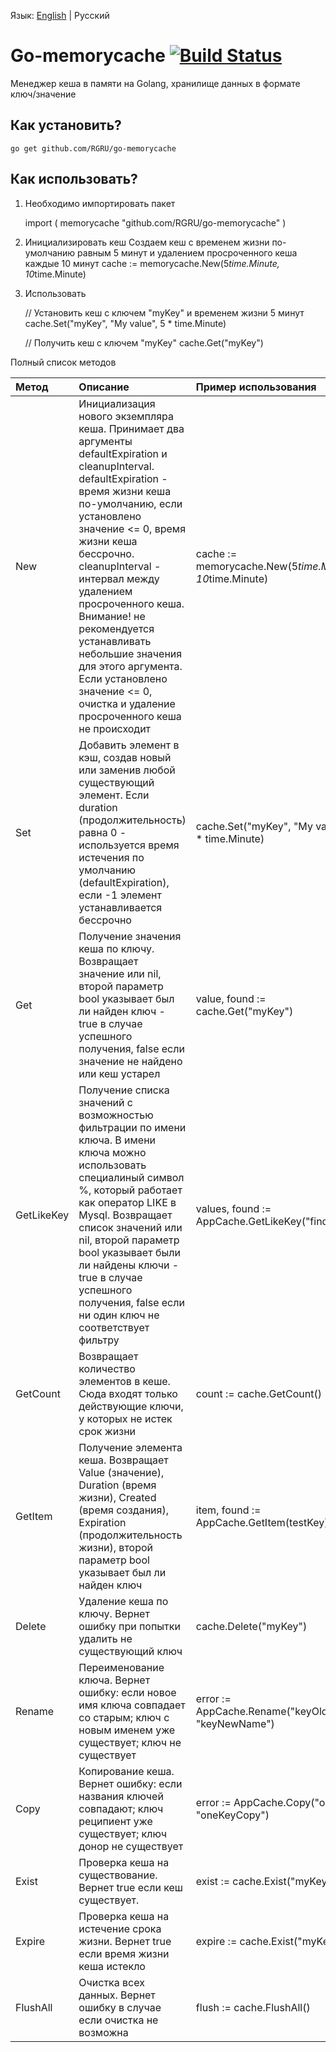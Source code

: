 Язык: [English](https://github.com/RGRU/go-memorycache) | Русский

# Go-memorycache [![Build Status](https://travis-ci.org/RGRU/go-memorycache.svg?branch=master)](https://travis-ci.org/RGRU/go-memorycache)

Менеджер кеша в памяти на Golang, хранилище данных в формате ключ/значение


## Как установить?

	go get github.com/RGRU/go-memorycache


## Как использовать?

1. Необходимо импортировать пакет

	import (
		memorycache "github.com/RGRU/go-memorycache"
	)

2. Инициализировать кеш
	Создаем кеш с временем жизни по-умолчанию равным 5 минут и удалением просроченного кеша каждые 10 минут
	cache := memorycache.New(5*time.Minute, 10*time.Minute)


3. Использовать

	// Установить кеш с ключем "myKey" и временем жизни 5 минут
	cache.Set("myKey", "My value", 5 * time.Minute)

	// Получить кеш с ключем "myKey"
	cache.Get("myKey")

Полный список методов

| Метод | Описание  | Пример использования |
|:--        |:--   |:--          |
| New | Инициализация нового экземпляра кеша. Принимает два аргументы defaultExpiration и cleanupInterval. defaultExpiration - время жизни кеша по-умолчанию, если установлено значение <= 0, время жизни кеша  бессрочно. cleanupInterval - интервал между удалением просроченного кеша. Внимание! не рекомендуется устанавливать небольшие значения для этого аргумента. Если установлено значение <= 0, очистка и удаление просроченного кеша не происходит | cache := memorycache.New(5*time.Minute, 10*time.Minute) |
| Set | Добавить элемент в кэш, создав новый или заменив любой существующий элемент. Если duration (продолжительность) равна 0 - используется время истечения по умолчанию (defaultExpiration), если -1 элемент устанавливается бессрочно | cache.Set("myKey", "My value", 5 * time.Minute) |
| Get | Получение значения кеша по ключу. Возвращает значение или nil, второй параметр bool указывает был ли найден ключ - true в случае успешного получения, false если значение не найдено или кеш устарел | value, found := cache.Get("myKey") |
|GetLikeKey | Получение списка значений с возможностью фильтрации по имени ключа. В имени ключа можно использовать специалиный символ %, который работает как оператор LIKE в Mysql. Возвращает список значений или nil, второй параметр bool указывает были ли найдены ключи - true в случае успешного получения, false если ни один ключ не соответствует фильтру | values, found := AppCache.GetLikeKey("findkey%") |
|GetCount | Возвращает количество элементов в кеше. Сюда входят только действующие ключи, у которых не истек срок жизни | count := cache.GetCount() |
|GetItem | Получение элемента кеша. Возвращает Value (значение), Duration (время жизни), Created (время создания), Expiration (продолжительность жизни), второй параметр bool указывает был ли найден ключ | item, found := AppCache.GetItem(testKey) |
| Delete | Удаление кеша по ключу. Вернет ошибку при попытки удалить не существующий ключ | cache.Delete("myKey") |
|Rename | Переименование ключа. Вернет ошибку: если новое имя ключа совпадает со старым; ключ с новым именем уже существует; ключ не существует | error := AppCache.Rename("keyOldName", "keyNewName") |
|Copy | Копирование кеша. Вернет ошибку: если названия ключей совпадают; ключ реципиент уже существует; ключ донор не существует | error := AppCache.Copy("oneKey", "oneKeyCopy") |
| Exist | Проверка кеша на существование. Вернет true если кеш существует. | exist := cache.Exist("myKey") |
| Expire | Проверка кеша на истечение срока жизни. Вернет true если время жизни кеша истекло | expire := cache.Exist("myKey") |
| FlushAll | Очистка всех данных. Вернет ошибку в случае если очистка не возможна | flush := cache.FlushAll() |
